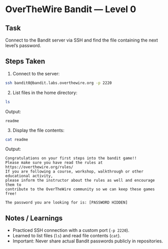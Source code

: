 # OverTheWire Bandit — Level 0

## Task
Connect to the Bandit server via SSH and find the file containing the next level’s password.

## Steps Taken
1. Connect to the server:
```bash
ssh bandit0@bandit.labs.overthewire.org -p 2220
```

2. List files in the home directory:
```bash
ls
```
Output:
```
readme
```

3. Display the file contents:
```bash
cat readme
```
Output:
```
Congratulations on your first steps into the bandit game!!
Please make sure you have read the rules at https://overthewire.org/rules/
If you are following a course, workshop, walkthrough or other educational activity,
please inform the instructor about the rules as well and encourage them to
contribute to the OverTheWire community so we can keep these games free!

The password you are looking for is: [PASSWORD HIDDEN]
```

## Notes / Learnings
- Practiced SSH connection with a custom port (`-p 2220`).
- Learned to list files (`ls`) and read file contents (`cat`).
- Important: Never share actual Bandit passwords publicly in repositories.
